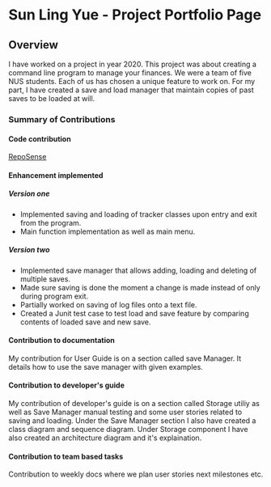 # Sun Ling Yue - Project Portfolio Page

## Overview
I have worked on a project in year 2020. This project was about creating a command line program to manage
your finances. We were a team of five NUS students. Each of us has chosen a unique feature to work on. For my
part, I have created a save and load manager that maintain copies of past saves to be loaded at will.

### Summary of Contributions
#### Code contribution
[RepoSense](https://nus-cs2113-ay2021s1.github.io/tp-dashboard/#breakdown=true&search=feudalord&sort=groupTitle&sortWithin=title&since=2020-09-27&timeframe=commit&mergegroup=&groupSelect=groupByRepos&checkedFileTypes=docs~functional-code~test-code~other&tabOpen=true&tabType=authorship&tabAuthor=Feudalord&tabRepo=AY2021S1-CS2113-T16-1%2Ftp%5Bmaster%5D&authorshipIsMergeGroup=false&authorshipFileTypes=docs~functional-code~test-code)
#### Enhancement implemented

##### Version one
- Implemented saving and loading of tracker classes upon entry and exit from the program.
- Main function implementation as well as main menu.
##### Version two
- Implemented save manager that allows adding, loading and deleting of multiple saves.
- Made sure saving is done the moment a change is made instead of only during program exit.
- Partially worked on saving of log files onto a text file.
- Created a Junit test case to test load and save feature by comparing contents of loaded save and new save.

#### Contribution to documentation
My contribution for User Guide is on a section called save Manager. It details how to use the save manager with given examples.

#### Contribution to developer's guide
My contribution of developer's guide is on a section called Storage utiliy as well as Save Manager manual testing and some user stories related to saving and
loading. Under the Save Manager section I also have created a class diagram and sequence diagram. Under Storage component I have also created an architecture
diagram and it's explaination.

#### Contribution to team based tasks
Contribution to weekly docs where we plan user stories next milestones etc.

